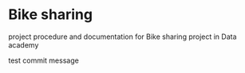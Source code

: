 # Bike sharing
project procedure and documentation for Bike sharing project in Data academy

test commit message

